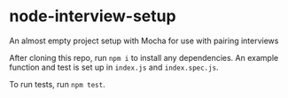 # node-interview-setup
An almost empty project setup with Mocha for use with pairing interviews

After cloning this repo, run `npm i` to install any dependencies. An example function and test is set up in `index.js` and `index.spec.js`.

To run tests, run `npm test`.
